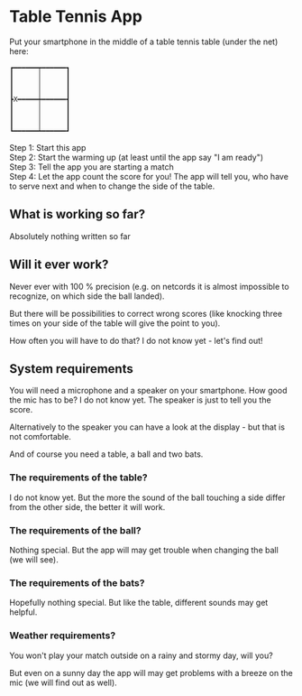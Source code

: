 # Table Tennis App

Put your smartphone in the middle of a table tennis table (under the net) here:

```
┏━━━━━━┯━━━━━━┓
┃      │      ┃  
┃      │      ┃  
┃      │      ┃  
┣X━━━━━┿━━━━━━┫
┃      │      ┃  
┃      │      ┃  
┃      │      ┃  
┗━━━━━━┷━━━━━━┛
```

Step 1: Start this app  
Step 2: Start the warming up (at least until the app say "I am ready")  
Step 3: Tell the app you are starting a match  
Step 4: Let the app count the score for you! The app will tell you, who have to serve next and when to change the side of the table.


## What is working so far?

Absolutely nothing written so far


## Will it ever work?

Never ever with 100 % precision (e.g. on netcords it is almost impossible to recognize, on which side the ball landed).

But there will be possibilities to correct wrong scores (like knocking three times on your side of the table will give the point to you). 

How often you will have to do that? I do not know yet - let's find out!


## System requirements

You will need a microphone and a speaker on your smartphone. How good the mic has to be? I do not know yet. The speaker is just to tell you the score. 

Alternatively to the speaker you can have a look at the display - but that is not comfortable.

And of course you need a table, a ball and two bats. 

### The requirements of the table? 

I do not know yet. But the more the sound of the ball touching a side differ from the other side, the better it will work.

### The requirements of the ball? 

Nothing special. But the app will may get trouble when changing the ball (we will see).

### The requirements of the bats? 

Hopefully nothing special. But like the table, different sounds may get helpful.

### Weather requirements? 

You won't play your match outside on a rainy and stormy day, will you?

But even on a sunny day the app will may get problems with a breeze on the mic (we will find out as well).
